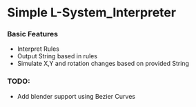# Simple L-System_Interpreter

### Basic Features
- Interpret Rules
- Output String based in rules
- Simulate X,Y and rotation changes based on provided String

### TODO:
- Add blender support using Bezier Curves
